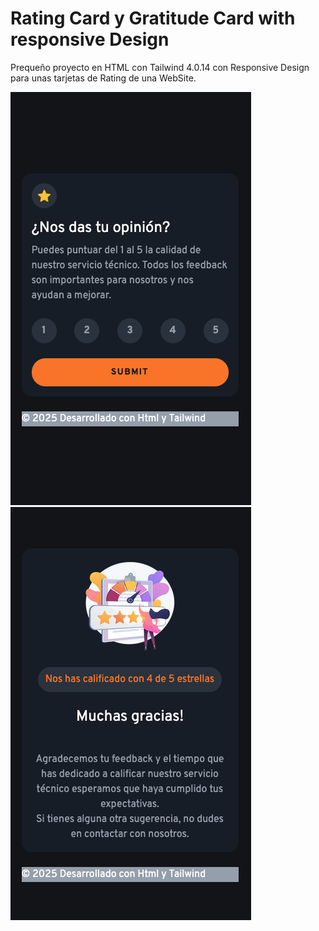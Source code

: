 # Rating Card y Gratitude Card with responsive Design
Prequeño proyecto en HTML con Tailwind 4.0.14 con Responsive Design para unas tarjetas de Rating de una WebSite.

![Rating Card](https://github.com/VuitBlack/HTML_Tailwind_Responsive_Cards/blob/main/Assets/Images/Rating_Card.png)
![Gratitude Card](https://github.com/VuitBlack/HTML_Tailwind_Responsive_Cards/blob/main/Assets/Images/Gratitude_Card.png)
